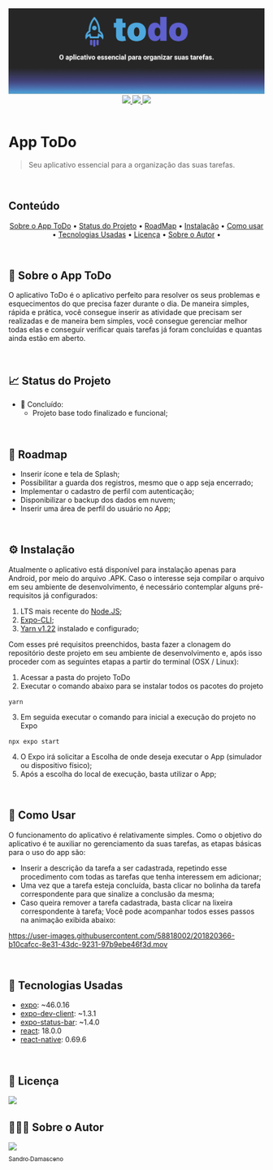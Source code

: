 <div align="center">
    <img alt="An inspired RocketSeat project" title="App ToDo" src="./assets/ReadMe/Banner_PtBr.png" />
</div>

<div align="center">
  <a href="https://github.com/SDamasceno-Dev/todolist/blob/main/LICENSE.MD">
    <img src="https://img.shields.io/static/v1?label=License&message=MIT&color=4EA8DE&style=plastic">
  </a>
  <a href="https://reactnative.dev/docs/0.69/getting-started" target="_blank">
    <img src="https://img.shields.io/static/v1?label=React%20Native&message=0.69.6&color=5E60CE&style=plastic&logo=React">
  </a>
  <img src="https://img.shields.io/static/v1?label=Maintained&message=yes&color=4EA8DE&style=plastic">  
</div>

</br>

# App ToDo
> Seu aplicativo essencial para a organização das suas tarefas.

<br />

## Conteúdo
<p align='center'>
  <a href="#sobre">Sobre o App ToDo</a> •
  <a href="#status">Status do Projeto</a> •
  <a href="#roadmap">RoadMap</a> •
  <a href="#instalacao">Instalação</a> • 
  <a href="#como-usar">Como usar</a> • 
  <a href="#tecnologias">Tecnologias Usadas</a> • 
  <a href="#licenca">Licença</a> • 
  <a href="#autor">Sobre o Autor</a> • 
</p>

<br/>

## 📝 <a id="sobre"></a>Sobre o App ToDo
O aplicativo ToDo é o aplicativo perfeito para resolver os seus problemas e esquecimentos do que precisa fazer durante o dia. De maneira simples, rápida e prática, você consegue inserir as atividade que precisam ser realizadas e de maneira bem simples, você consegue gerenciar melhor todas elas e conseguir verificar quais tarefas já foram concluídas e quantas ainda estão em aberto.

<br />

## 📈 <a id="status"></a>Status do Projeto
- 🏁 Concluído:
  - Projeto base todo finalizado e funcional;

<br />

## 🧭 <a id="roadmap"></a>Roadmap
  - Inserir ícone e tela de Splash;
  - Possibilitar a guarda dos registros, mesmo que o app seja encerrado;
  - Implementar o cadastro de perfil com autenticação;
  - Disponibilizar o backup dos dados em nuvem;
  - Inserir uma área de perfil do usuário no App;

<br />

## ⚙️ <a id="instalacao"></a>Instalação
Atualmente o aplicativo está disponível para instalação apenas para Android, por meio do arquivo .APK.
Caso o interesse seja compilar o arquivo em seu ambiente de desenvolvimento, é necessário contemplar alguns pré-requisitos já configurados:

1. LTS mais recente do [Node.JS](https://nodejs.org/en/download/);
2. [Expo-CLI](https://docs.expo.dev/workflow/expo-cli/); 
3. [Yarn v1.22](https://yarnpkg.com) instalado e configurado;

Com esses pré requisitos preenchidos, basta fazer a clonagem do repositório deste projeto em seu ambiente de desenvolvimento e, após isso proceder com as seguintes etapas a partir do terminal (OSX / Linux):

1. Acessar a pasta do projeto ToDo
2. Executar o comando abaixo para se instalar todos os pacotes do projeto
```
yarn
```
3. Em seguida executar o comando para inicial a execução do projeto no Expo
```
npx expo start
```
4. O Expo irá solicitar a Escolha de onde deseja executar o App (simulador ou dispositivo físico);
5. Após a escolha do local de execução, basta utilizar o App;

<br />

## 🤔 <a id="como-usar"></a>Como Usar

O funcionamento do aplicativo é relativamente simples. Como o objetivo do aplicativo é te auxiliar no gerenciamento da suas tarefas, as etapas básicas para o uso do app são:
- Inserir a descrição da tarefa a ser cadastrada, repetindo esse procedimento com todas as tarefas que tenha interessem em adicionar;
- Uma vez que a tarefa esteja concluída, basta clicar no bolinha da tarefa correspondente para que sinalize a conclusão da mesma;
- Caso queira remover a tarefa cadastrada, basta clicar na lixeira correspondente à tarefa;
Você pode acompanhar todos esses passos na animação exibida abaixo:

https://user-images.githubusercontent.com/58818002/201820366-b10cafcc-8e31-43dc-9231-97b9ebe46f3d.mov


<br />

## 🤖 <a id="tecnologias"></a>Tecnologias Usadas
- [expo](https://docs.expo.dev): ~46.0.16
- [expo-dev-client](https://docs.expo.dev): ~1.3.1
- [expo-status-bar](https://docs.expo.dev): ~1.4.0
- [react](https://pt-br.reactjs.org): 18.0.0
- [react-native](https://reactnative.dev/docs/0.69/getting-started): 0.69.6

<br />

## 📌 <a id="licença"></a>Licença
<a href="https://github.com/SDamasceno-Dev/todolist/blob/main/LICENSE.MD">
    <img src="https://img.shields.io/static/v1?label=License&message=MIT&color=4EA8DE&style=plastic">
  </a>

<br />

## 👨🏻‍💻 <a id="autor"></a>Sobre o Autor
[<img src="https://avatars.githubusercontent.com/u/58818002?v=4" width=115><br><sub>Sandro Damasceno</sub>](https://github.com/SDamasceno-Dev)
